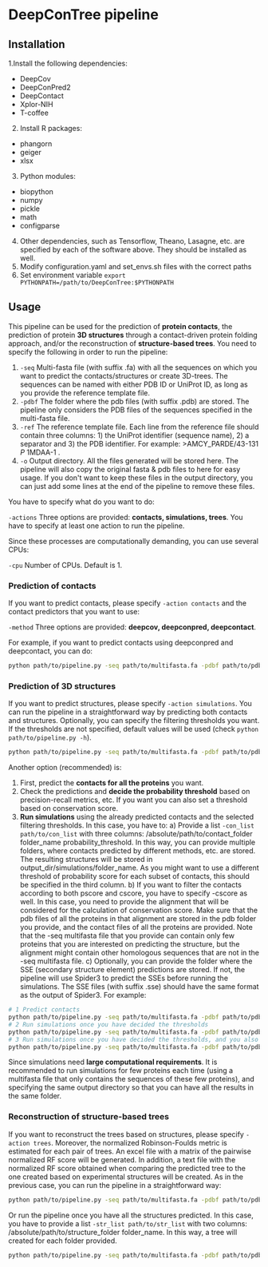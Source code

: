 # DeepConTree pipeline

## Installation
1.Install the following dependencies:
  - DeepCov
  - DeepConPred2
  - DeepContact
  - Xplor-NIH 
  - T-coffee 
2. Install R packages:
  - phangorn
  - geiger
  - xlsx
3. Python modules:
  - biopython
  - numpy
  - pickle
  - math
  - configparse
  
4. Other dependencies, such as Tensorflow, Theano, Lasagne, etc. are specified by each of the software above. They should be installed as well.
5. Modify configuration.yaml and set_envs.sh files with the correct paths
6. Set environment variable `export PYTHONPATH=/path/to/DeepConTree:$PYTHONPATH`

## Usage
This pipeline can be used for the prediction of **protein contacts**, the prediction of protein **3D structures** through a contact-driven protein folding approach, and/or the reconstruction of **structure-based trees**.
You need to specify the following in order to run the pipeline:
1. `-seq`    Multi-fasta file (with suffix .fa) with all the sequences on which you want to predict the contacts/structures or create 3D-trees. The sequences can be named with either PDB ID or UniProt ID, as long as you provide the reference template file.
2. `-pdbf`   The folder where the pdb files (with suffix .pdb) are stored. The pipeline only considers the PDB files of the sequences specified in the multi-fasta file.
3. `-ref`    The reference template file. Each line from the reference file should contain three columns: 1) the UniProt identifier (sequence name), 2) a separator and 3) the PDB identifier. For example: >AMCY_PARDE/43-131 _P_ 1MDAA-1 .
4. `-o`      Output directory. All the files generated will be stored here. The pipeline will also copy the original fasta & pdb files to here for easy usage. If you don't want to keep these files in the output directory, you can just add some lines at the end of the pipeline to remove these files.

You have to specify what do you want to do:

`-actions`   Three options are provided: **contacts, simulations, trees**. You have to specify at least one action to run the pipeline. 

Since these processes are computationally demanding, you can use several CPUs:

`-cpu`       Number of CPUs. Default is 1.   


### Prediction of contacts 
If you want to predict contacts, please specify `-action contacts`
and the contact predictors that you want to use:

`-method`    Three options are provided: **deepcov, deepconpred, deepcontact**. 

For example, if you want to predict contacts using deepconpred and deepcontact, you can do:
```bash
python path/to/pipeline.py -seq path/to/multifasta.fa -pdbf path/to/pdbf -ref path/to/ref -o path/to/output_directory -cpu 16 -actions contacts -method deepconpred deepcontact
```

### Prediction of 3D structures
If you want to predict structures, please specify `-action simulations`.
You can run the pipeline in a straightforward way by predicting both contacts and structures. Optionally, you can specify the filtering thresholds you want. If the thresholds are not specified, default values will be used (check `python path/to/pipeline.py -h`).
```bash
python path/to/pipeline.py -seq path/to/multifasta.fa -pdbf path/to/pdbf -ref path/to/ref -o path/to/output_directory -cpu 16 -actions contacts simulations -method deepconpred deepcontact -pdeepconpred 0.35 -pdeepcontact 0.95
```
Another option (recommended) is:
1. First, predict the **contacts for all the proteins** you want.
2. Check the predictions and **decide the probability threshold** based on precision-recall metrics, etc. If you want you can also set a threshold based on conservation score.
3. **Run simulations** using the already predicted contacts and the selected filtering thresholds. In this case, you have to:
    a) Provide a list `-con_list path/to/con_list` with three columns: /absolute/path/to/contact_folder folder_name probability_threshold. In this way, you can provide multiple folders, where contacts predicted by different methods, etc. are stored. The resulting structures will be stored in output_dir/simulations/folder_name. As you might want to use a different threshold of probability score for each subset of contacts, this should be specified in the third column. 
    b) If you want to filter the contacts according to both pscore and cscore, you have to specify -cscore as well. In this case, you need to provide the alignment that will be considered for the calculation of conservation score. Make sure that the pdb files of all the proteins in that alignment are stored in the pdb folder you provide, and the contact files of all the proteins are provided. Note that the -seq multifasta file that you provide can contain only few proteins that you are interested on predicting the structure, but the alignment might contain other homologous sequences that are not in the -seq multifasta file.
    c) Optionally, you can provide the folder where the SSE (secondary structure element) predictions are stored. If not, the pipeline will use Spider3 to predict the SSEs before running the simulations. The SSE files (with suffix .sse) should have the same format as the output of Spider3.
For example:
```bash
# 1 Predict contacts
python path/to/pipeline.py -seq path/to/multifasta.fa -pdbf path/to/pdbf -ref path/to/ref -o path/to/output_directory -cpu 16 -actions contacts -method deepconpred deepcontact 
# 2 Run simulations once you have decided the thresholds
python path/to/pipeline.py -seq path/to/multifasta.fa -pdbf path/to/pdbf -ref path/to/ref -o path/to/output_directory -cpu 16 -actions simulations -con_list path/to/con_list -ssef path/to/ssef
# 3 Run simulations once you have decided the thresholds, and you also want to apply a threshold based on the conservation score
python path/to/pipeline.py -seq path/to/multifasta.fa -pdbf path/to/pdbf -ref path/to/ref -o path/to/output_directory -cpu 16 -actions simulations -con_list path/to/con_list -ssef path/to/ssef -cscore cscore -c_aln path/to/alignment_for_cscore.fa 
```
Since simulations need **large computational requirements**. It is recommended to run simulations for few proteins each time (using a multifasta file that only contains the sequences of these few proteins), and specifying the same output directory so that you can have all the results in the same folder. 

### Reconstruction of structure-based trees
If you want to reconstruct the trees based on structures, please specify `-action trees`. 
Moreover, the normalized Robinson-Foulds metric is estimated for each pair of trees. An excel file with a matrix of the pairwise normalized RF score will be generated. In addition, a text file with the normalized RF score obtained when comparing the predicted tree to the one created based on experimental structures will be created. 
As in the previous case, you can run the pipeline in a straightforward way:
```bash
python path/to/pipeline.py -seq path/to/multifasta.fa -pdbf path/to/pdbf -ref path/to/ref -o path/to/output_directory -cpu 16 -actions contacts simulations trees -method deepconpred deepcontact -pdeepconpred 0.35 -pdeepcontact 0.95
```
Or run the pipeline once you have all the structures predicted. In this case, you have to provide a list `-str_list path/to/str_list` with two columns: /absolute/path/to/structure_folder folder_name. In this way, a tree will created for each folder provided.
```bash
python path/to/pipeline.py -seq path/to/multifasta.fa -pdbf path/to/pdbf -ref path/to/ref -o path/to/output_directory -cpu 16 -actions trees -str_list path/to/str_list
```



